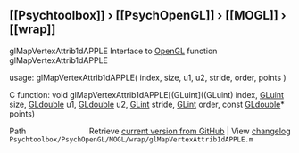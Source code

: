## [[Psychtoolbox]] &#8250; [[PsychOpenGL]] &#8250; [[MOGL]] &#8250; [[wrap]]

glMapVertexAttrib1dAPPLE  Interface to [OpenGL](OpenGL) function glMapVertexAttrib1dAPPLE  
  
usage:  glMapVertexAttrib1dAPPLE( index, size, u1, u2, stride, order, points )  
  
C function:  void glMapVertexAttrib1dAPPLE[(GLuint]((GLuint) index, [GLuint](GLuint) size, [GLdouble](GLdouble) u1, [GLdouble](GLdouble) u2, [GLint](GLint) stride, [GLint](GLint) order, const [GLdouble](GLdouble)\* points)  




<div class="code_header" style="text-align:right;">
  <span style="float:left;">Path&nbsp;&nbsp;</span> <span class="counter">Retrieve <a href=
  "https://raw.github.com/Psychtoolbox-3/Psychtoolbox-3/beta/Psychtoolbox/PsychOpenGL/MOGL/wrap/glMapVertexAttrib1dAPPLE.m">current version from GitHub</a> | View <a href=
  "https://github.com/Psychtoolbox-3/Psychtoolbox-3/commits/beta/Psychtoolbox/PsychOpenGL/MOGL/wrap/glMapVertexAttrib1dAPPLE.m">changelog</a></span>
</div>
<div class="code">
  <code>Psychtoolbox/PsychOpenGL/MOGL/wrap/glMapVertexAttrib1dAPPLE.m</code>
</div>

